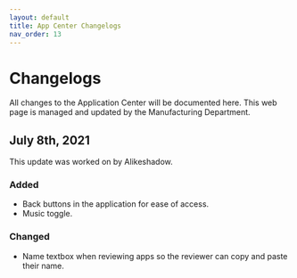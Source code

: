 ```yaml
---
layout: default
title: App Center Changelogs
nav_order: 13
---
```


# Changelogs
All changes to the Application Center will be documented here.
This web page is managed and updated by the Manufacturing Department.

## July 8th, 2021
This update was worked on by Alikeshadow.

### Added
- Back buttons in the application for ease of access.
- Music toggle.

### Changed
- Name textbox when reviewing apps so the reviewer can copy and paste their name.
